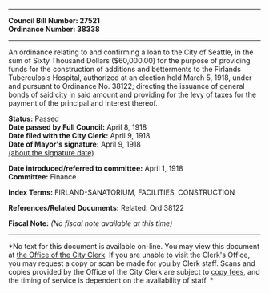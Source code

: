 * * * * *  
  
**Council Bill Number: [](#h0)[](#h2)27521**   
**Ordinance Number: 38338**  
  
* * * * *  
  
An ordinance relating to and confirming a loan to the City of Seattle, in the sum of Sixty Thousand Dollars ($60,000.00) for the purpose of providing funds for the construction of additions and betterments to the Firlands Tuberculosis Hospital, authorized at an election held March 5, 1918, under and pursuant to Ordinance No. 38122; directing the issuance of general bonds of said city in said amount and providing for the levy of taxes for the payment of the principal and interest thereof.  
  
**Status:** Passed   
**Date passed by Full Council:** April 8, 1918   
**Date filed with the City Clerk:** April 9, 1918   
**Date of Mayor's signature:** April 9, 1918   
[(about the signature date)](/~public/approvaldate.htm)   
  
  
**Date introduced/referred to committee:** April 1, 1918   
**Committee:** Finance   
  
**Index Terms:** FIRLAND-SANATORIUM, FACILITIES, CONSTRUCTION  
  
**References/Related Documents:** Related: Ord 38122  
  
**Fiscal Note:** *(No fiscal note available at this time)*  
  
* * * * *  
  
*No text for this document is available on-line. You may view this document at [the Office of the City Clerk](http://www.seattle.gov/leg/clerk/contactUs.htm). If you are unable to visit the Clerk's Office, you may request a copy or scan be made for you by Clerk staff. Scans and copies provided by the Office of the City Clerk are subject to [copy fees](http://clerk.seattle.gov/~public/clerkfees.htm), and the timing of service is dependent on the availability of staff. *  
  
  
